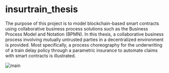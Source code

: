 # insurtrain_thesis
The purpose of this project is to model blockchain-based smart contracts using collaborative business process solutions such as the Business Process Model and Notation (BPMN). In this thesis, a collaborative business process involving mutually untrusted parties in a decentralized environment is provided. Most specifically, a process choreography for the underwriting of a train delay policy through a parametric insurance to automate claims with smart contracts is illustrated.

![main](https://user-images.githubusercontent.com/95515159/182446946-98669048-1d7f-42f3-a438-6a600cc3c2cf.png)
